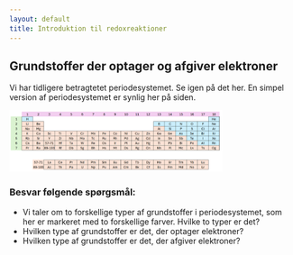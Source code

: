 ```yaml
---
layout: default
title: Introduktion til redoxreaktioner
---
```


## Grundstoffer der optager og afgiver elektroner  
Vi har tidligere betragtetet periodesystemet. Se igen på det her. En simpel version af periodesystemet er synlig her på siden. 

<img src="./periodesystem.png" alt="Periodesystem" style="width:75%;">

### Besvar følgende spørgsmål:

- Vi taler om to forskellige typer af grundstoffer i periodesystemet, som her er markeret med to forskellige farver. Hvilke to typer er det?
- Hvilken type af grundstoffer er det, der optager elektroner?
- Hvilken type af grundstoffer er det, der afgiver elektroner?
